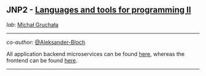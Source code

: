 ## JNP2 - [Languages and tools for programming II](https://usosweb.mimuw.edu.pl/kontroler.php?_action=katalog2/przedmioty/pokazPrzedmiot&prz_kod=1000-224bJNP2)

_lab_: [Michał Gruchała](https://usosweb.mimuw.edu.pl/kontroler.php?_action=katalog2/osoby/pokazOsobe&os_id=362216)

---
_co-author:_ [@Aleksander-Bloch](https://github.com/Aleksander-Bloch)

All application backend microservices can be found [here](https://github.com/xvisox/brokerapp), whereas the frontend can be found [here](https://github.com/xvisox/brokerapp-front).

---

